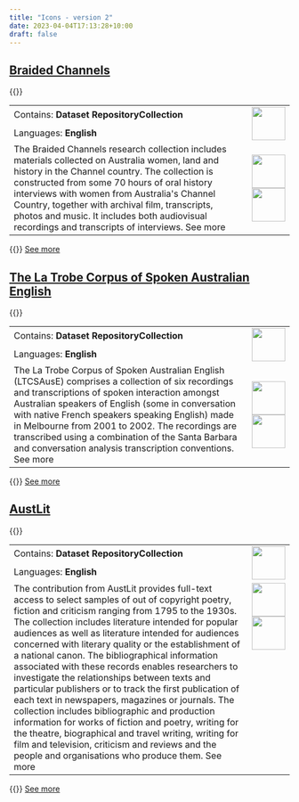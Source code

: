```yaml
---
title: "Icons - version 2"
date: 2023-04-04T17:13:28+10:00
draft: false
---
```


## [Braided Channels]()

{{<raw>}}

<table>
<tr>
<td width = "85%">Contains: <b>Dataset RepositoryCollection</b></td><td width = "15%" rowspan="2" align="right"><img src="../public.png" height = "60px"/></td>
</tr><tr>
<td width = "80%">Languages: <b>English</b></td>
</tr><tr>
<td width = "80%">The Braided Channels research collection includes materials collected on Australia women, land and history in the Channel country. The collection is constructed from some 70 hours of oral history interviews with women from Australia's Channel Country, together with archival film, transcripts, photos and music. It includes both audiovisual recordings and transcripts of interviews.
See more</td><td width = "20%" align="right"><img src="../txt.png" height = "60px"/><img src="../mp4.png" height = "60px"/></td>

</tr>
</table>

{{</raw>}}
[See more]()

## [The La Trobe Corpus of Spoken Australian English]()

{{<raw>}}

<table>
<tr>
<td width = "85%">Contains: <b>Dataset RepositoryCollection</b></td><td width = "15%" rowspan="2" align="right"><img src="../log_in.png" height = "60px"/></td>
</tr><tr>
<td width = "85%">Languages: <b>English</b>
</tr><tr>
<td width = "85%">The La Trobe Corpus of Spoken Australian English (LTCSAusE) comprises a collection of six recordings and transcriptions of spoken interaction amongst Australian speakers of English (some in conversation with native French speakers speaking English) made in Melbourne from 2001 to 2002. The recordings are transcribed using a combination of the Santa Barbara and conversation analysis transcription conventions.
See more</td><td width = "15%" align="right"><img src="../txt.png" height = "60px"/><img src="../word.png" height = "60px"/></td>

</tr>
</table>

{{</raw>}}
[See more]()

## [AustLit]()

{{<raw>}}

<table>
<tr>
<td width = "85%">Contains: <b>Dataset RepositoryCollection</b></td><td width = "15%" rowspan="2" align="right"><img src="../public.png" height = "60px"/></td>
</tr><tr>
<td width = "85%">Languages: <b>English</b>
</tr><tr>
<td width = "85%">The contribution from AustLit provides full-text access to select samples of out of copyright poetry, fiction and criticism ranging from 1795 to the 1930s. The collection includes literature intended for popular audiences as well as literature intended for audiences concerned with literary quality or the establishment of a national canon. The bibliographical information associated with these records enables researchers to investigate the relationships between texts and particular publishers or to track the first publication of each text in newspapers, magazines or journals. The collection includes bibliographic and production information for works of fiction and poetry, writing for the theatre, biographical and travel writing, writing for film and television, criticism and reviews and the people and organisations who produce them.
See more</td><td width = "15%" align="right" valign="top"><img src="../txt.png" height = "60px"/><img src="../xml.png" height = "60px"/></td>

</tr>
</table>

{{</raw>}}
[See more]()
